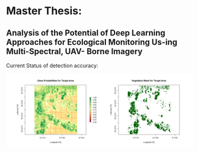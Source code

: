 # Master Thesis: 
## Analysis of the Potential of Deep Learning Approaches for Ecological Monitoring Us-ing Multi-Spectral, UAV- Borne Imagery


Current Status of detection accuracy:

![Current Status](current_status.png)
